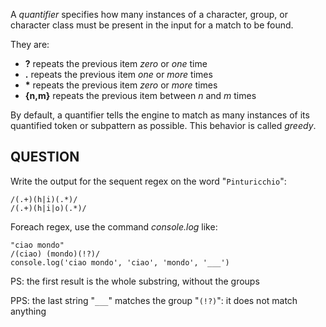 A _quantifier_ specifies how many instances of a character, group, or character class must be present in the input for a match to be found.

They are:
* **?** repeats the previous item _zero_ or _one_ time
* **.** repeats the previous item _one_ or _more_ times
* **\*** repeats the previous item _zero_ or _more_ times
* **{n,m}** repeats the previous item between _n_ and _m_ times

By default, a quantifier tells the engine to match as many instances of its quantified token or subpattern as possible. This behavior is called _greedy_. 

## QUESTION
Write the output for the sequent regex on the word "`Pinturicchio`":
```
/(.+)(h|i)(.*)/
/(.+)(h|i|o)(.*)/
```
Foreach regex, use the command _console.log_ like:
```
"ciao mondo"
/(ciao) (mondo)(!?)/
console.log('ciao mondo', 'ciao', 'mondo', '___')
```
PS: the first result is the whole substring, without the groups

PPS: the last string "`___`" matches the group "`(!?)`": it does not match anything
